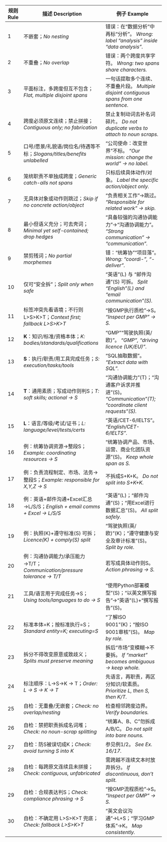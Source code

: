 | 规则 Rule | 描述 Description                                                      | 例子 Example                                                                         |
| -- | --------------------------------------------------------------- | ---------------------------------------------------------------------------------- |
| 1  | 不嵌套；*No nesting*                                                | 错误：在“数据分析”中再标“分析”。 *Wrong: label “analysis” inside “data analysis”.*               |
| 2  | 不重叠；*No overlap*                                                | 错误：两个跨度共享字符。 *Wrong: two spans share characters.*                                  |
| 3  | 平面标注，多跨度但互不包含；*Flat, multiple disjoint spans*                   | 一句话提取多个连续、不重叠片段。 *Multiple disjoint contiguous spans from one sentence.*           |
| 4  | 跨度必须原文连续；禁止拼接；*Contiguous only; no fabrication*                 | 禁止复制动词去补名词碎片。 *Do not duplicate verbs to attach to noun scraps.*                   |
| 5  | 口号/愿景/礼貌语/岗位名/待遇等不标；*Slogans/titles/benefits unlabelled*        | “公司使命：改变世界”不标。 *“Our mission: change the world” → no label.*                       |
| 6  | 笼统职责不单独成跨度；*Generic catch-alls not spans*                       | 只标后续具体动作/对象。 *Label the specific action/object only.*                              |
| 7  | 无具体对象或动作则跳过；*Skip if no concrete action/object*                 | “负责相关工作”→跳过。 *“Responsible for related work” → skip.*                              |
| 8  | 最小但语义充分；可去壳词；*Minimal yet self-contained; drop hedges*          | “具备较强的沟通协调能力”→“沟通协调能力”。 *“Strong communication” → “communication”.*                |
| 9  | 禁剪残词；*No partial morphemes*                                     | 错：“统筹协”“项目落”。 *Wrong: “coordi-”, “-deliver”.*                                      |
| 10 | 仅可“安全拆”；*Split only when safe*                                  | “英语”(L) 与 “邮件沟通”(S) 可拆。 *Split “English”(L) and “email communication”(S).*         |
| 11 | 标签冲突先看语境；不行则 L>S>K>T；*Context first; fallback L>S>K>T*          | “按GMP执行质检”→S。 *“Inspect per GMP” → S.*                                             |
| 12 | **K**：知识/标准/资格本体；*K: bodies/standards/qualifications*           | “GMP”“驾驶执照(英/欧)”。 *“GMP”, “driving licence (UK/EU)”.*                              |
| 13 | **S**：执行/职责/用工具完成任务；*S: execution/tasks/tools*                  | “SQL抽取数据”。 *“Extract data with SQL”.*                                              |
| 14 | **T**：通用素质；写成动作则判S；*T: soft skills; actional → S*               | “沟通协调能力”(T)；“沟通客户诉求并推进”(S)。 *“Communication”(T); “coordinate client requests”(S).* |
| 15 | **L**：语言/等级/考试/证书；*L: language/level/tests/certs*               | “英语/CET-6/IELTS”。 *“English/CET-6/IELTS”.*                                         |
| 16 | 例：统筹协调资源→整段S；*Example: coordinating resources → S*              | “统筹协调产品、市场、运营、商业化团队资源”(S)。 *Keep whole span as S.*                                 |
| 17 | 例：负责流程制定、市场、法务→整段S；*Example: responsible for X,Y,Z → S*         | 不拆成S+K+K。 *Do not split into S+K+K.*                                               |
| 18 | 例：英语+邮件沟通+Excel汇总→L/S/S；*English + email comms + Excel → L/S/S* | “英语”(L)；“邮件沟通”(S)；“用Excel进行数据汇总”(S)。 *All split safely.*                           |
| 19 | 例：执照(K)+遵守标准(S) 可拆；*Licence(K) + comply(S) split*               | “驾驶执照(英/欧)”(K)；“遵守健康与安全及审计标准”(S)。 *Split by role.*                                 |
| 20 | 例：沟通协调能力/承压能力→T/T；*Communication/pressure tolerance → T/T*      | 若写成具体动作则S。 *Action phrasing → S.*                                                  |
| 21 | 工具/语言用于完成任务→S；*Using tools/languages to do → S*                 | “使用Python部署模型”(S)；“以英文撰写报告”→“英语”(L)+“撰写报告”(S)。                                     |
| 22 | 标准本体=K；按标准执行=S；*Standard entity=K; executing=S*                 | “了解ISO 9001”(K)；“按ISO 9001审核”(S)。 *Map by role.*                                   |
| 23 | 拆分不得改变原意或致歧义；*Splits must preserve meaning*                     | 拆后“市场”变模糊→不要拆。 *If “market” becomes ambiguous → keep whole.*                       |
| 24 | 标注顺序：L→S→K → T；*Order: L → S → K → T*                               | 先语言，再职责，再区分知识/软素质。 *Prioritize L, then S, then K/T.*                               |
| 25 | 自检：无重叠/无嵌套；*Check: no overlap/nesting*                          | 检查相邻跨度边界。 *Verify boundaries.*                                                     |
| 26 | 自检：禁把职责拆成名词堆；*Check: no noun-scrap splitting*                   | “统筹A、B、C”勿拆成A/B/C。 *Do not split into bare nouns.*                                 |
| 27 | 自检：防S被误切成K；*Check: avoid turning S into K*                      | 参见例1/2。 *See Ex. 16/17.*                                                           |
| 28 | 自检：每跨原文连续且未拼接；*Check: contiguous, unfabricated*                 | 需跨越不连续文本时放弃拆分。 *If discontinuous, don’t split.*                                    |
| 29 | 自检：合规表达判S；*Check: compliance phrasing → S*                      | “按GMP流程质检”→S。 *“Inspect per GMP” → S.*                                             |
| 30 | 自检：不确定用 L>S>K>T 兜底；*Check: fallback L>S>K>T*                    | “英文会议沟通”→L+S；“学习GMP体系”→K。 *Map consistently.*                                      |

